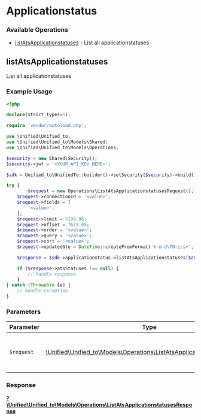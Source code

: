 # Applicationstatus


### Available Operations

* [listAtsApplicationstatuses](#listatsapplicationstatuses) - List all applicationstatuses

## listAtsApplicationstatuses

List all applicationstatuses

### Example Usage

```php
<?php

declare(strict_types=1);

require 'vendor/autoload.php';

use \Unified\Unified_to;
use \Unified\Unified_to\Models\Shared;
use \Unified\Unified_to\Models\Operations;

$security = new Shared\Security();
$security->jwt = '<YOUR_API_KEY_HERE>';

$sdk = Unified_to\UnifiedTo::builder()->setSecurity($security)->build();

try {
        $request = new Operations\ListAtsApplicationstatusesRequest();
    $request->connectionId = '<value>';
    $request->fields = [
        '<value>',
    ];
    $request->limit = 5199.96;
    $request->offset = 7673.65;
    $request->order = '<value>';
    $request->query = '<value>';
    $request->sort = '<value>';
    $request->updatedGte = DateTime::createFromFormat('Y-m-d\TH:i:s+', '2024-03-25T18:11:33.180Z');;

    $response = $sdk->applicationstatus->listAtsApplicationstatuses($request);

    if ($response->atsStatuses !== null) {
        // handle response
    }
} catch (Throwable $e) {
    // handle exception
}
```

### Parameters

| Parameter                                                                                                                               | Type                                                                                                                                    | Required                                                                                                                                | Description                                                                                                                             |
| --------------------------------------------------------------------------------------------------------------------------------------- | --------------------------------------------------------------------------------------------------------------------------------------- | --------------------------------------------------------------------------------------------------------------------------------------- | --------------------------------------------------------------------------------------------------------------------------------------- |
| `$request`                                                                                                                              | [\Unified\Unified_to\Models\Operations\ListAtsApplicationstatusesRequest](../../Models/Operations/ListAtsApplicationstatusesRequest.md) | :heavy_check_mark:                                                                                                                      | The request object to use for the request.                                                                                              |


### Response

**[?\Unified\Unified_to\Models\Operations\ListAtsApplicationstatusesResponse](../../Models/Operations/ListAtsApplicationstatusesResponse.md)**

